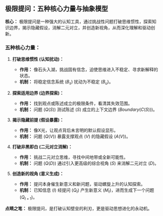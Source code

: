 ## 极限提问：五种核心力量与抽象模型

**核心：** 极限提问是一种强大的认知工具，通过挑战性问题打破思维惯性，探索知识边界，揭示隐藏假设，消解二元对立，并创造新视角，从而深化理解和驱动创新。

### 五种核心力量：

1.  **打破思维惯性 (认知扰动)：**
    *   **作用：** 像石头入湖，挑战固有信念，迫使思维进入不稳定、寻求新解释的状态。
    *   **机制：** 将稳定信念系统 ($B_s$) 扰动为不稳定 ($B_u$)。

2.  **探索适用边界 (边界探索)：**
    *   **作用：** 找到观点或陈述成立的极限条件，看清其失效范围。
    *   **机制：** 问题 ($Q(S)$) 测试陈述 ($S$) 成立的上下文边界 ($Boundary(C(S))$)。

3.  **揭示隐藏前提 (假设暴露)：**
    *   **作用：** 像X光，让观点背后未言明的默认假设显形。
    *   **机制：** 问题 ($Q(V)$) 暴露支撑观点 ($V$) 的隐藏假设 ($A(V)$)。

4.  **打破非黑即白 (二元对立消解)：**
    *   **作用：** 挑战二元对立思维，寻找中间地带或全新可能性。
    *   **机制：** 问题 ($Q(D)$) 通过引入更高级的综合视角 ($S$) 来消解二元对立 ($D$)。

5.  **创造新的视角 (意义生成)：**
    *   **作用：** 提问本身催生新意义和新问题，驱动螺旋上升的认知探索。
    *   **机制：** 已知信息 ($I$) 经提问 ($Q_t$) 产生新意义 ($M_t$)，进而生成下一个问题 ($Q_{t+1}$)。

**点睛之笔：** 极限提问，是打破认知壁垒的利刃，更是驱动思想进化的永动机。